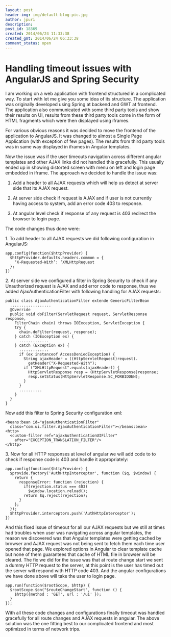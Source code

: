 ```yaml
---
layout: post
header-img: img/default-blog-pic.jpg
author: jpuri
description: 
post_id: 18369
created: 2014/06/24 11:33:38
created_gmt: 2014/06/24 06:33:38
comment_status: open
---
```


# Handling timeout issues with AngularJS and Spring Security

I am working on a web application with frontend structured in a complicated way. To start with let me give you some idea of its structure. The application was originally developed using Spring at backend and GWT at frontend. The application also communicated with some third party tools and show their results on UI, results from these third party tools come in the form of HTML fragments which were then displayed using iframes.

For various obvious reasons it was decided to move the frontend of the application to AngularJS. It was changed to almost a Single Page Application (with exception of few pages). The results from third party tools was in same way displayed in iframes in Angular templates.

Now the issue was if the user timeouts navigation across different angular templates and other AJAX links did not handled this gracefully. This usually ended up in showing distorted screen with menu on left and login page embedded in iframe. The approach we decided to handle the issue was:

  1. Add a header to all AJAX requests which will help us detect at server side that its AJAX request.

  2. At server side check if request is AJAX and if user is not currently having access to system, add an error code 403 to response.

  3. At angular level check if response of any request is 403 redirect the browser to login page.

The code changes thus done were:

1\. To add header to all AJAX requests we did following configuration in AngularJS:
    
    
    app.config(function($httpProvider) {
      $httpProvider.defaults.headers.common = {
        ‘X-Requested-With’: ‘XMLHttpRequest
      };
    })

2\. At server side we configured a filter in Spring Security to check if any Unauthorized request is AJAX and add error code to response, thus we added AjaxAuthenticationFilter with following handling for AJAX requests:
    
    
    public class AjaxAuthenticationFilter extende GenericFilterBean
      ..................
      @Override
      public void doFilter(ServletRequest request, ServletResponse response, 
        FilterChain chain) throws IOException, ServletException {
        try {
          chain.doFilter(request, response);
        } catch (IOException ex) {
          .............
        } catch (Exception ex) {
          ............. 
          if (ex instanceof AccessDeniedException) {
            String ajaxHeader = ((HttpServletRequest)request).
              getHeader("X-Requested-With");
            if ("XMLHttpRequest".equals(ajaxHeader)) {
              HttpServletResponse resp = (HttpServletResponse)response;
              resp.setStatus(HttpServletResponse.SC_FORBIDDEN);
            }
          }
          ..........
        }
      }
    }

Now add this filter to Spring Security configuration xml:
    
    
    <beans:bean id="ajaxAuthenticationFilter" 
      class="com.ui.filter.AjaxAuthenticationFilter"></beans:bean>
    <http>
      <custom-filter ref="ajaxAuthenticationUIFilter" 
        after="EXCEPTION_TRANSLATION_FILTER"/>
    </http>

3\. Now for all HTTP responses at level of angular we will add code to to check if response code is 403 and handle it appropriately:
    
    
    app.config(function($httpProvider) {
      $provide.factory('AuthHttpInterceptor', function ($q, $window) {
        return {
          responseError: function (rejection) {
            if(rejection.status === 403)
              $window.location.reload();
            return $q.reject(rejection);
          }
        };
      });
      $httpProvider.interceptors.push('AuthHttpInterceptor');
    })

And this fixed issue of timeout for all our AJAX requests but we still at times had troubles when user was navigating across angular templates, the reason we discovered was that Angular templates were getting cached by browser and AJAX request was not being sent to fetch them each time user opened that page. We explored options in Angular to clear template cache but none of them guarantees that cache of HTML file in browser will be cleared. The fix we did for the issue was that at route change start we sent a dummy HTTP request to the server, at this point is the user has timed out the server will respond with HTTP code 403. And the angular configurations we have done above will take the user to login page.
    
    
    app.run(function($rootScope, $http) {
      $rootScope.$on("$routeChangeStart", function () {
        $http({method : 'GET', url : '/ui' });
      }
    });

With all these code changes and configurations finally timeout was handled gracefully for all route changes and AJAX requests in angular. The above solution was the one fitting best to our complicated frontend and most optimized in terms of network trips.